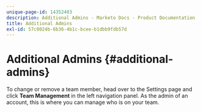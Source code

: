 ```yaml
---
unique-page-id: 14352403
description: Additional Admins - Marketo Docs - Product Documentation
title: Additional Admins
exl-id: 57c0024b-6b36-4b1c-bcee-b1dbb9fdb57d
---
```

# Additional Admins {#additional-admins}

To change or remove a team member, head over to the Settings page and click **Team Management** in the left navigation panel.
As the admin of an account, this is where you can manage who is on your team.

